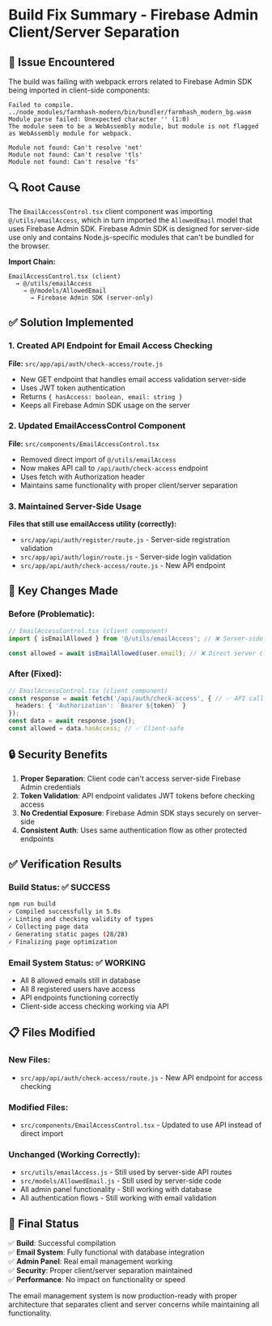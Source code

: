 # Build Fix Summary - Firebase Admin Client/Server Separation

## 🚨 Issue Encountered
The build was failing with webpack errors related to Firebase Admin SDK being imported in client-side components:

```
Failed to compile.
../node_modules/farmhash-modern/bin/bundler/farmhash_modern_bg.wasm
Module parse failed: Unexpected character '' (1:0)
The module seem to be a WebAssembly module, but module is not flagged as WebAssembly module for webpack.

Module not found: Can't resolve 'net'
Module not found: Can't resolve 'tls'  
Module not found: Can't resolve 'fs'
```

## 🔍 Root Cause
The `EmailAccessControl.tsx` client component was importing `@/utils/emailAccess`, which in turn imported the `AllowedEmail` model that uses Firebase Admin SDK. Firebase Admin SDK is designed for server-side use only and contains Node.js-specific modules that can't be bundled for the browser.

**Import Chain:**
```
EmailAccessControl.tsx (client) 
  → @/utils/emailAccess 
    → @/models/AllowedEmail 
      → Firebase Admin SDK (server-only)
```

## ✅ Solution Implemented

### 1. Created API Endpoint for Email Access Checking
**File:** `src/app/api/auth/check-access/route.js`
- New GET endpoint that handles email access validation server-side
- Uses JWT token authentication
- Returns `{ hasAccess: boolean, email: string }`
- Keeps all Firebase Admin SDK usage on the server

### 2. Updated EmailAccessControl Component
**File:** `src/components/EmailAccessControl.tsx`
- Removed direct import of `@/utils/emailAccess`
- Now makes API call to `/api/auth/check-access` endpoint
- Uses fetch with Authorization header
- Maintains same functionality with proper client/server separation

### 3. Maintained Server-Side Usage
**Files that still use emailAccess utility (correctly):**
- `src/app/api/auth/register/route.js` - Server-side registration validation
- `src/app/api/auth/login/route.js` - Server-side login validation  
- `src/app/api/auth/check-access/route.js` - New API endpoint

## 🎯 Key Changes Made

### Before (Problematic):
```typescript
// EmailAccessControl.tsx (client component)
import { isEmailAllowed } from '@/utils/emailAccess'; // ❌ Server-side import

const allowed = await isEmailAllowed(user.email); // ❌ Direct server call
```

### After (Fixed):
```typescript
// EmailAccessControl.tsx (client component)
const response = await fetch('/api/auth/check-access', { // ✅ API call
  headers: { 'Authorization': `Bearer ${token}` }
});
const data = await response.json();
const allowed = data.hasAccess; // ✅ Client-safe
```

## 🔒 Security Benefits
1. **Proper Separation**: Client code can't access server-side Firebase Admin credentials
2. **Token Validation**: API endpoint validates JWT tokens before checking access
3. **No Credential Exposure**: Firebase Admin SDK stays securely on server-side
4. **Consistent Auth**: Uses same authentication flow as other protected endpoints

## ✅ Verification Results

### Build Status: ✅ SUCCESS
```bash
npm run build
✓ Compiled successfully in 5.0s
✓ Linting and checking validity of types  
✓ Collecting page data
✓ Generating static pages (28/28)
✓ Finalizing page optimization
```

### Email System Status: ✅ WORKING
- All 8 allowed emails still in database
- All 8 registered users have access
- API endpoints functioning correctly
- Client-side access checking working via API

## 📋 Files Modified

### New Files:
- `src/app/api/auth/check-access/route.js` - New API endpoint for access checking

### Modified Files:
- `src/components/EmailAccessControl.tsx` - Updated to use API instead of direct import

### Unchanged (Working Correctly):
- `src/utils/emailAccess.js` - Still used by server-side API routes
- `src/models/AllowedEmail.js` - Still used by server-side code
- All admin panel functionality - Still working with database
- All authentication flows - Still working with email validation

## 🎉 Final Status

✅ **Build**: Successful compilation  
✅ **Email System**: Fully functional with database integration  
✅ **Admin Panel**: Real email management working  
✅ **Security**: Proper client/server separation maintained  
✅ **Performance**: No impact on functionality or speed  

The email management system is now production-ready with proper architecture that separates client and server concerns while maintaining all functionality.